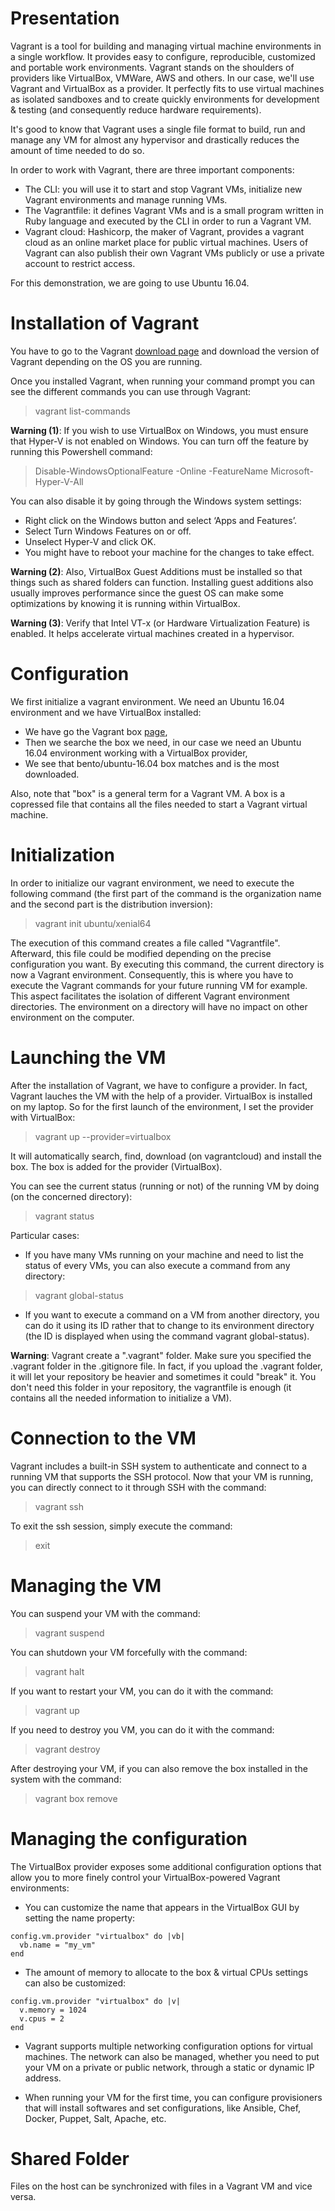 # Presentation 

Vagrant is a tool for building and managing virtual machine environments in a single workflow. It provides easy to configure, reproducible, customized and portable work environments. Vagrant stands on the shoulders of providers like VirtualBox, VMWare, AWS and others. In our case, we'll use Vagrant and VirtualBox as a provider. It perfectly fits to use virtual machines as isolated sandboxes and to create quickly environments for development & testing (and consequently reduce hardware requirements). 

It's good to know that Vagrant uses a single file format to build, run and manage any VM for almost any hypervisor and drastically reduces the amount of time needed to do so.  

In order to work with Vagrant, there are three important components:
- The CLI: you will use it to start and stop Vagrant VMs, initialize new Vagrant environments and manage running VMs. 
- The Vagrantfile: it defines Vagrant VMs and is a small program written in Ruby language and executed by the CLI in order to run a Vagrant VM.
- Vagrant cloud: Hashicorp, the maker of Vagrant, provides a vagrant cloud as an online market place for public virtual machines. Users of Vagrant can also publish their own Vagrant VMs publicly or use a private account to restrict access.

For this demonstration, we are going to use Ubuntu 16.04. 

# Installation of Vagrant 

You have to go to the Vagrant [download page](https://www.vagrantup.com/downloads.html) and download the version of Vagrant depending on the OS you are running. 

Once you installed Vagrant, when running your command prompt you can see the different commands you can use through Vagrant: 

>vagrant list-commands 

**Warning (1)**: If you wish to use VirtualBox on Windows, you must ensure that Hyper-V is not enabled on Windows. You can turn off the feature by running this Powershell command:

>Disable-WindowsOptionalFeature -Online -FeatureName Microsoft-Hyper-V-All

You can also disable it by going through the Windows system settings:

- Right click on the Windows button and select ‘Apps and Features’.
- Select Turn Windows Features on or off.
- Unselect Hyper-V and click OK.
- You might have to reboot your machine for the changes to take effect.

**Warning (2)**: Also, VirtualBox Guest Additions must be installed so that things such as shared folders can function. Installing guest additions also usually improves performance since the guest OS can make some optimizations by knowing it is running within VirtualBox.

**Warning (3)**: Verify that Intel VT-x (or Hardware Virtualization Feature) is enabled. It helps accelerate virtual machines created in a hypervisor. 

# Configuration 

We first initialize a vagrant environment. We need an Ubuntu 16.04 environment and we have VirtualBox installed: 

- We have go the Vagrant box [page](https://app.vagrantup.com/boxes/search), 
- Then we searche the box we need, in our case we need an Ubuntu 16.04 environment working with a VirtualBox provider, 
- We see that bento/ubuntu-16.04 box matches and is the most downloaded. 

Also, note that "box" is a general term for a Vagrant VM. A box is a copressed file that contains all the files needed to start a Vagrant virtual machine. 

# Initialization 

In order to initialize our vagrant environment, we need to execute the following command (the first part of the command is the organization name and the second part is the distribution inversion): 

>vagrant init ubuntu/xenial64

The execution of this command creates a file called "Vagrantfile". Afterward, this file could be modified depending on the precise configuration you want. 
By executing this command, the current directory is now a Vagrant environment. Consequently, this is where you have to execute the Vagrant commands for your future running VM for example. This aspect facilitates the isolation of different Vagrant environment directories. The environment on a directory will have no impact on other environment on the computer. 

# Launching the VM

After the installation of Vagrant, we have to configure a provider. In fact, Vagrant lauches the VM with the help of a provider. VirtualBox is installed on my laptop. So for the first launch of the environment, I set the provider with VirtualBox:

>vagrant up --provider=virtualbox

It will automatically search, find, download (on vagrantcloud) and install the box. The box is added for the provider (VirtualBox).

You can see the current status (running or not) of the running VM by doing (on the concerned directory):

>vagrant status 

Particular cases:

- If you have many VMs running on your machine and need to list the status of every VMs, you can also execute a command from any directory:

>vagrant global-status

- If you want to execute a command on a VM from another directory, you can do it using its ID rather that to change to its environment directory (the ID is displayed when using the command vagrant global-status).

**Warning**: Vagrant create a ".vagrant" folder. Make sure you specified the .vagrant folder in the .gitignore file. In fact, if you upload the .vagrant folder, it will let your repository be heavier and sometimes it could "break" it. You don't need this folder in your repository, the vagrantfile is enough (it contains all the needed information to initialize a VM). 

# Connection to the VM

Vagrant includes a built-in SSH system to authenticate and connect to a running VM that supports the SSH protocol. Now that your VM is running, you can directly connect to it through SSH with the command:

>vagrant ssh 

To exit the ssh session, simply execute the command:

>exit 

# Managing the VM 

You can suspend your VM with the command:

>vagrant suspend 

You can shutdown your VM forcefully with the command: 

>vagrant halt 

If you want to restart your VM, you can do it with the command: 

>vagrant up

If you need to destroy you VM, you can do it with the command: 

>vagrant destroy 

After destroying your VM, if you can also remove the box installed in the system with the command:

>vagrant box remove

# Managing the configuration 

The VirtualBox provider exposes some additional configuration options that allow you to more finely control your VirtualBox-powered Vagrant environments:

- You can customize the name that appears in the VirtualBox GUI by setting the name property:

```
config.vm.provider "virtualbox" do |vb|
  vb.name = "my_vm"
end
```

- The amount of memory to allocate to the box & virtual CPUs settings can also be customized:

```
config.vm.provider "virtualbox" do |v|
  v.memory = 1024
  v.cpus = 2
end
```

- Vagrant supports multiple networking configuration options for virtual machines. The network can also be managed, whether you need to put your VM on a private or public network, through a static or dynamic IP address. 

- When running your VM for the first time, you can configure provisioners that will install softwares and set configurations, like Ansible, Chef, Docker, Puppet, Salt, Apache, etc. 

# Shared Folder

Files on the host can be synchronized with files in a Vagrant VM and vice versa. 